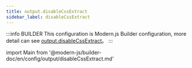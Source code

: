 ```yaml
---
title: output.disableCssExtract
sidebar_label: disableCssExtract
---
```


:::info BUILDER
This configuration is Modern.js Builder configuration, more detail can see [output.disableCssExtract](https://modernjs.dev/builder/zh/api/config-output.html#output-disablecssextract)。
:::

import Main from '@modern-js/builder-doc/en/config/output/disableCssExtract.md'

<Main />

